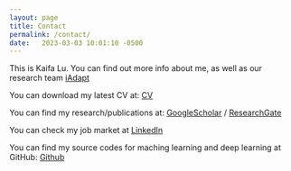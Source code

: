 ```yaml
---
layout: page
title: Contact
permalink: /contact/
date:   2023-03-03 10:01:10 -0500
---
```


This is Kaifa Lu. You can find out more info about me, as well as our research team [iAdapt](https://dcp.ufl.edu/iadapt/)

You can download my latest CV at: [CV](chrome-extension://efaidnbmnnnibpcajpcglclefindmkaj/https://kaifalu917.github.io/kaifalu_page/assets/Kaifa-Lu-CV-24_1203.pdf)

You can find my research/publications at:
[GoogleScholar](https://scholar.google.com/citations?hl=en&user=a8eAKS8AAAAJ) /
[ResearchGate](https://www.researchgate.net/profile/Lu-Kaifa)

You can check my job market at [LinkedIn](https://www.linkedin.com/in/kaifa-lu-828676225/)

You can find my source codes for maching learning and deep learning at GitHub:
[Github](https://github.com/kaifalu917)
